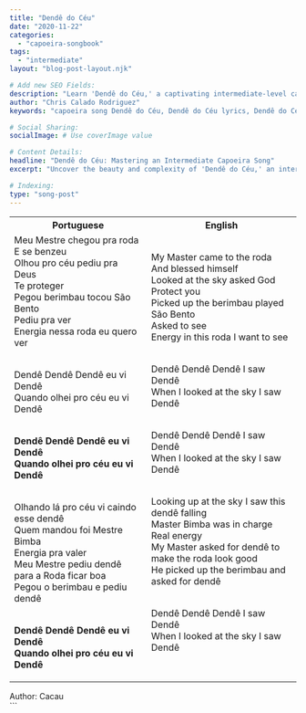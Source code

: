 ```yaml
---
title: "Dendê do Céu"
date: "2020-11-22"
categories:
  - "capoeira-songbook"
tags:
  - "intermediate"
layout: "blog-post-layout.njk"

# Add new SEO Fields:
description: "Learn 'Dendê do Céu,' a captivating intermediate-level capoeira song. Explore lyrics, meaning, and rhythmic nuances in this guide."
author: "Chris Calado Rodriguez"
keywords: "capoeira song Dendê do Céu, Dendê do Céu lyrics, Dendê do Céu meaning, intermediate capoeira songs, capoeira songbook analysis, learn capoeira music, capoeira song tutorial, capoeira rhythmic patterns"

# Social Sharing:
socialImage: # Use coverImage value

# Content Details:
headline: "Dendê do Céu: Mastering an Intermediate Capoeira Song"
excerpt: "Uncover the beauty and complexity of 'Dendê do Céu,' an intermediate capoeira song, through a detailed exploration of its lyrics, meaning, and musicality."

# Indexing:
type: "song-post"
---
```



<table class="capoeira-table">
    <tr class="header-row">
        <th>Portuguese</th>
        <th>English</th>
    </tr>
    <tr>
        <td>Meu Mestre chegou pra roda<br>
E se benzeu<br>
Olhou pro céu pediu pra Deus<br>
Te proteger<br>
Pegou berimbau tocou São Bento<br>
Pediu pra ver<br>
Energia nessa roda eu quero ver<br><br>

Dendê Dendê Dendê eu vi Dendê<br>
Quando olhei pro céu eu vi Dendê<br><br>

<b>Dendê Dendê Dendê eu vi Dendê<br>
Quando olhei pro céu eu vi Dendê</b><br><br>

Olhando lá pro céu vi caindo esse dendê<br>
Quem mandou foi Mestre Bimba<br>
Energia pra valer<br>
Meu Mestre pediu dendê para a Roda ficar boa<br>
Pegou o berimbau e pediu dendê<br><br>

<b>Dendê Dendê Dendê eu vi Dendê<br>
Quando olhei pro céu eu vi Dendê</b></td>
        <td>My Master came to the roda<br>
And blessed himself<br>
Looked at the sky asked God<br>
Protect you<br>
Picked up the berimbau played São Bento<br>
Asked to see<br>
Energy in this roda I want to see<br><br>

Dendê Dendê Dendê I saw Dendê<br>
When I looked at the sky I saw Dendê<br><br>

Dendê Dendê Dendê I saw Dendê<br>
When I looked at the sky I saw Dendê<br><br>

Looking up at the sky I saw this dendê falling<br>
Master Bimba was in charge<br>
Real energy<br>
My Master asked for dendê to make the roda look good<br>
He picked up the berimbau and asked for dendê<br><br>

Dendê Dendê Dendê I saw Dendê<br>
When I looked at the sky I saw Dendê</td>
    </tr>
</table>
<figcaption>
Author: Cacau
</figcaption>
```